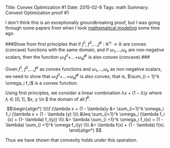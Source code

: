 ﻿Title:  Convex Optimization #1
Date: 2015-02-8
Tags: math
Summary: Convext Optimization proof #1

I don't think this is an exceptionally groundbreaking proof, but I was going through some papers from when I took [mathematical modeling](http://bulletin.sfsu.edu/sfstatebulletin/courses/40444) some time ago.

###Show from first principles that if $f^1$, $f^2$,...,$f^k$ : $\mathbb{R^n} \rightarrow \mathbb{R}$ are convex (concave) functions with the same domain, and if $\omega_1$,...,$\omega_k$ are non-negative scalars, then the function $\omega_1 f^1 +$...$+ \omega_k f^k$ is also convex (concave).###

Given $f^1$, $f^2$,...,$f^k$ as convex functions and $\omega_1$,...,$\omega_k$ as non-negative scalars, we need to show that $\omega_1 f^1 +$...$+ \omega_k f^k$ is also convex; that is, $\sum_{i = 1}^k \omega_i f_i$ is a convex function.

Using first principles, we consider a linear combination $\lambda x + (1 - \lambda)y$ where $\lambda \in [0, 1]$, $x, y \in $ the domain of all $f^k$.

$$\begin{align*}
\\\\f (\lambda x + (1 - \lambda)y &= \sum_{i=1}^k \omega_i f_i (\lambda x + (1 - \lambda )y) 
\\\\ &\leq \sum_{i=1}^k \omega_i (\lambda f_i (x) + (1- \lambda) f_i(y)) 
\\\\ &= \lambda \sum_{i =1}^k \omega_i f_i(x) = (1 - \lambda) \sum_{i =1}^k \omega f_i(y)
\\\\ &= \lambda f(x) + (1 - \lambda) f(x).
\end{align*}
$$

Thus we have shown that convexity holds under this operation.